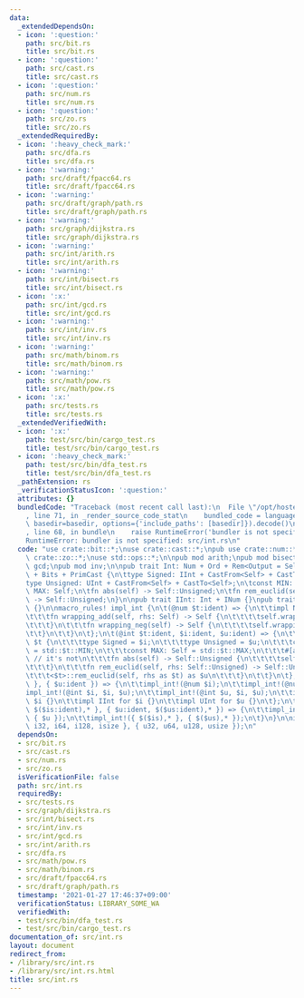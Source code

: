 ```yaml
---
data:
  _extendedDependsOn:
  - icon: ':question:'
    path: src/bit.rs
    title: src/bit.rs
  - icon: ':question:'
    path: src/cast.rs
    title: src/cast.rs
  - icon: ':question:'
    path: src/num.rs
    title: src/num.rs
  - icon: ':question:'
    path: src/zo.rs
    title: src/zo.rs
  _extendedRequiredBy:
  - icon: ':heavy_check_mark:'
    path: src/dfa.rs
    title: src/dfa.rs
  - icon: ':warning:'
    path: src/draft/fpacc64.rs
    title: src/draft/fpacc64.rs
  - icon: ':warning:'
    path: src/draft/graph/path.rs
    title: src/draft/graph/path.rs
  - icon: ':warning:'
    path: src/graph/dijkstra.rs
    title: src/graph/dijkstra.rs
  - icon: ':warning:'
    path: src/int/arith.rs
    title: src/int/arith.rs
  - icon: ':warning:'
    path: src/int/bisect.rs
    title: src/int/bisect.rs
  - icon: ':x:'
    path: src/int/gcd.rs
    title: src/int/gcd.rs
  - icon: ':warning:'
    path: src/int/inv.rs
    title: src/int/inv.rs
  - icon: ':warning:'
    path: src/math/binom.rs
    title: src/math/binom.rs
  - icon: ':warning:'
    path: src/math/pow.rs
    title: src/math/pow.rs
  - icon: ':x:'
    path: src/tests.rs
    title: src/tests.rs
  _extendedVerifiedWith:
  - icon: ':x:'
    path: test/src/bin/cargo_test.rs
    title: test/src/bin/cargo_test.rs
  - icon: ':heavy_check_mark:'
    path: test/src/bin/dfa_test.rs
    title: test/src/bin/dfa_test.rs
  _pathExtension: rs
  _verificationStatusIcon: ':question:'
  attributes: {}
  bundledCode: "Traceback (most recent call last):\n  File \"/opt/hostedtoolcache/Python/3.9.1/x64/lib/python3.9/site-packages/onlinejudge_verify/documentation/build.py\"\
    , line 71, in _render_source_code_stat\n    bundled_code = language.bundle(stat.path,\
    \ basedir=basedir, options={'include_paths': [basedir]}).decode()\n  File \"/opt/hostedtoolcache/Python/3.9.1/x64/lib/python3.9/site-packages/onlinejudge_verify/languages/user_defined.py\"\
    , line 68, in bundle\n    raise RuntimeError('bundler is not specified: {}'.format(path.as_posix()))\n\
    RuntimeError: bundler is not specified: src/int.rs\n"
  code: "use crate::bit::*;\nuse crate::cast::*;\npub use crate::num::*;\npub use\
    \ crate::zo::*;\nuse std::ops::*;\n\npub mod arith;\npub mod bisect;\npub mod\
    \ gcd;\npub mod inv;\n\npub trait Int: Num + Ord + Rem<Output = Self> + RemAssign\
    \ + Bits + PrimCast {\n\ttype Signed: IInt + CastFrom<Self> + CastTo<Self>;\n\t\
    type Unsigned: UInt + CastFrom<Self> + CastTo<Self>;\n\tconst MIN: Self;\n\tconst\
    \ MAX: Self;\n\tfn abs(self) -> Self::Unsigned;\n\tfn rem_euclid(self, rhs: Self::Unsigned)\
    \ -> Self::Unsigned;\n}\n\npub trait IInt: Int + INum {}\npub trait UInt: Int\
    \ {}\n\nmacro_rules! impl_int {\n\t(@num $t:ident) => {\n\t\timpl Num for $t {\n\
    \t\t\tfn wrapping_add(self, rhs: Self) -> Self {\n\t\t\t\tself.wrapping_add(rhs)\n\
    \t\t\t}\n\t\t\tfn wrapping_neg(self) -> Self {\n\t\t\t\tself.wrapping_neg()\n\t\
    \t\t}\n\t\t}\n\t};\n\t(@int $t:ident, $i:ident, $u:ident) => {\n\t\timpl Int for\
    \ $t {\n\t\t\ttype Signed = $i;\n\t\t\ttype Unsigned = $u;\n\t\t\tconst MIN: Self\
    \ = std::$t::MIN;\n\t\t\tconst MAX: Self = std::$t::MAX;\n\t\t\t#[allow(unconditional_recursion)]\
    \ // it's not\n\t\t\tfn abs(self) -> Self::Unsigned {\n\t\t\t\tself.abs() as $u\n\
    \t\t\t}\n\t\t\tfn rem_euclid(self, rhs: Self::Unsigned) -> Self::Unsigned {\n\t\
    \t\t\t<$t>::rem_euclid(self, rhs as $t) as $u\n\t\t\t}\n\t\t}\n\t};\n\t({ $i:ident\
    \ }, { $u:ident }) => {\n\t\timpl_int!(@num $i);\n\t\timpl_int!(@num $u);\n\t\t\
    impl_int!(@int $i, $i, $u);\n\t\timpl_int!(@int $u, $i, $u);\n\t\timpl INum for\
    \ $i {}\n\t\timpl IInt for $i {}\n\t\timpl UInt for $u {}\n\t};\n\t({ $i:ident,\
    \ $($is:ident),* }, { $u:ident, $($us:ident),* }) => {\n\t\timpl_int!({ $i },\
    \ { $u });\n\t\timpl_int!({ $($is),* }, { $($us),* });\n\t}\n}\n\nimpl_int!({\
    \ i32, i64, i128, isize }, { u32, u64, u128, usize });\n"
  dependsOn:
  - src/bit.rs
  - src/cast.rs
  - src/num.rs
  - src/zo.rs
  isVerificationFile: false
  path: src/int.rs
  requiredBy:
  - src/tests.rs
  - src/graph/dijkstra.rs
  - src/int/bisect.rs
  - src/int/inv.rs
  - src/int/gcd.rs
  - src/int/arith.rs
  - src/dfa.rs
  - src/math/pow.rs
  - src/math/binom.rs
  - src/draft/fpacc64.rs
  - src/draft/graph/path.rs
  timestamp: '2021-01-27 17:46:37+09:00'
  verificationStatus: LIBRARY_SOME_WA
  verifiedWith:
  - test/src/bin/dfa_test.rs
  - test/src/bin/cargo_test.rs
documentation_of: src/int.rs
layout: document
redirect_from:
- /library/src/int.rs
- /library/src/int.rs.html
title: src/int.rs
---
```

